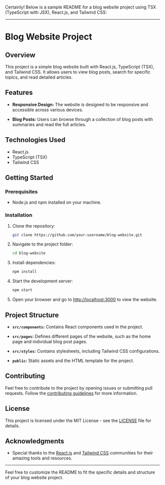 Certainly! Below is a sample README for a blog website project using TSX (TypeScript with JSX), React.js, and Tailwind CSS:

---

# Blog Website Project

## Overview

This project is a simple blog website built with React.js, TypeScript (TSX), and Tailwind CSS. It allows users to view blog posts, search for specific topics, and read detailed articles.

## Features

- **Responsive Design:** The website is designed to be responsive and accessible across various devices.

- **Blog Posts:** Users can browse through a collection of blog posts with summaries and read the full articles.

## Technologies Used

- React.js
- TypeScript (TSX)
- Tailwind CSS

## Getting Started

### Prerequisites

- Node.js and npm installed on your machine.

### Installation

1. Clone the repository:

   ```bash
   git clone https://github.com/your-username/blog-website.git
   ```

2. Navigate to the project folder:

   ```bash
   cd blog-website
   ```

3. Install dependencies:

   ```bash
   npm install
   ```

4. Start the development server:

   ```bash
   npm start
   ```

5. Open your browser and go to [http://localhost:3000](http://localhost:3000) to view the website.

## Project Structure

- **`src/components`:** Contains React components used in the project.
  
- **`src/pages`:** Defines different pages of the website, such as the home page and individual blog post pages.

- **`src/styles`:** Contains stylesheets, including Tailwind CSS configurations.

- **`public`:** Static assets and the HTML template for the project.

## Contributing

Feel free to contribute to the project by opening issues or submitting pull requests. Follow the [contributing guidelines](CONTRIBUTING.md) for more information.

## License

This project is licensed under the MIT License - see the [LICENSE](LICENSE) file for details.

## Acknowledgments

- Special thanks to the [React.js](https://reactjs.org/) and [Tailwind CSS](https://tailwindcss.com/) communities for their amazing tools and resources.

---

Feel free to customize the README to fit the specific details and structure of your blog website project.
